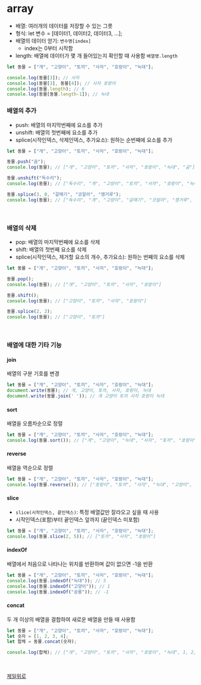 # array
- 배열: 여러개의 데이터를 저장할 수 있는 그릇
- 형식: let 변수 = [데이터1, 데이터2, 데이터3, ...];
- 배열의 데이터 얻기: `변수명[index]`
  - index는 0부터 시작함
- length: 배열에 데이터가 몇 개 들어있는지 확인할 때 사용함 `배열명.length`

```javascript
let 동물 = ["개", "고양이", "토끼", "사자", "호랑이", "늑대"];

console.log(동물[3]); // 사자
console.log(동물[3], 동물[4]); // 사자 호랑이
console.log(동물.length); // 6
console.log(동물[동물.length-1]); // 늑대
```

### 배열의 추가
- push: 배열의 마지막번째에 요소를 추가
- unshift: 배열의 첫번째에 요소를 추가
- splice(시작인덱스, 삭제인덱스, 추가요소): 원하는 순번째에 요소를 추가

```javascript
let 동물 = ["개", "고양이", "토끼", "사자", "호랑이", "늑대"];

동물.push("곰"); 
console.log(동물); // ["개", "고양이", "토끼", "사자", "호랑이", "늑대", "곰"]

동물.unshift("독수리");
console.log(동물); // ["독수리", "개", "고양이", "토끼", "사자", "호랑이", "늑대", "곰"]

동물.splice(3, 0, "갈매기", "코알라", "캥거루");
console.log(동물); // ["독수리", "개", "고양이", "갈매기", "코알라", "캥거루", "토끼", "사자", "호랑이", "늑대", "곰"]
```

&nbsp;

### 배열의 삭제
- pop: 배열의 마지막번째에 요소를 삭제
- shift: 배열의 첫번째 요소를 삭제
- splice(시작인덱스, 제거할 요소의 개수, 추가요소): 원하는 번째의 요소를 삭제

```javascript
let 동물 = ["개", "고양이", "토끼", "사자", "호랑이", "늑대"];

동물.pop();
console.log(동물); // ["개", "고양이", "토끼", "사자", "호랑이"]

동물.shift();
console.log(동물); // ["고양이", "토끼", "사자", "호랑이"]

동물.splice(2, 2);
console.log(동물); // ["고양이", "토끼"]
```

&nbsp;

### 배열에 대한 기타 기능

#### join
배열의 구분 기호를 변경

```javascript
let 동물 = ["개", "고양이", "토끼", "사자", "호랑이", "늑대"];
document.write(동물); // 개, 고양이, 토끼, 사자, 호랑이, 늑대
document.write(동물.join(' ')); // 개 고양이 토끼 사자 호랑이 늑대
```

#### sort
배열을 오름차순으로 정렬

```javascript
let 동물 = ["개", "고양이", "토끼", "사자", "호랑이", "늑대"];
console.log(동물.sort()); // ["개", "고양이", "늑대", "사자", "토끼", "호랑이"]
```

#### reverse
배열을 역순으로 정렬

```javascript
let 동물 = ["개", "고양이", "토끼", "사자", "호랑이", "늑대"];
console.log(동물.reverse()); // ["호랑이", "토끼", "사자", "늑대", "고양이", "개"]
```

#### slice
- `slice(시작인덱스, 끝인덱스)`: 특정 배열값만 잘라오고 싶을 때 사용
- 시작인덱스(포함)부터 끝인덱스 앞까지 (끝인덱스 미포함)

```javascript
let 동물 = ["개", "고양이", "토끼", "사자", "호랑이", "늑대"];
console.log(동물.slice(2, 5)); // ["토끼", "사자", "호랑이"]
```

#### indexOf
배열에서 처음으로 나타나는 위치를 반환하며 값이 없으면 -1을 반환

```javascript
let 동물 = ["개", "고양이", "토끼", "사자", "호랑이", "늑대"];
console.log(동물.indexOf("늑대")); // 5
console.log(동물.indexOf("고양이")); // 1
console.log(동물.indexOf("공룡")); // -1
```

#### concat
두 개 이상의 배열을 결합하여 새로운 배열을 만들 때 사용함

```javascript
let 동물 = ["개", "고양이", "토끼", "사자", "호랑이", "늑대"];
let 숫자 = [1, 2, 3, 4];
let 합체 = 동물.concat(숫자);

console.log(합체); // ["개", "고양이", "토끼", "사자", "호랑이", "늑대", 1, 2, 3, 4]
```

&nbsp;

[제일위로](#array)